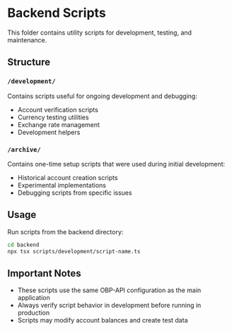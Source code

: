 # Backend Scripts

This folder contains utility scripts for development, testing, and maintenance.

## Structure

### `/development/`
Contains scripts useful for ongoing development and debugging:
- Account verification scripts
- Currency testing utilities
- Exchange rate management
- Development helpers

### `/archive/`
Contains one-time setup scripts that were used during initial development:
- Historical account creation scripts
- Experimental implementations
- Debugging scripts from specific issues

## Usage

Run scripts from the backend directory:
```bash
cd backend
npx tsx scripts/development/script-name.ts
```

## Important Notes

- These scripts use the same OBP-API configuration as the main application
- Always verify script behavior in development before running in production
- Scripts may modify account balances and create test data
